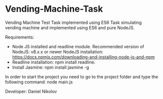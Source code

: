 # Vending-Machine-Task
Vending Machine Test Task implemented using ES6
Task simulating vending machine and implemented using ES6 and pure NodeJS.

Requirements:
- Node JS installed and readline module. Recommended version of NodeJS: v8.x.x or newer
  NodeJS installation: https://docs.npmjs.com/downloading-and-installing-node-js-and-npm
- Readline installation: npm install readline.
- Install Jasmine: npm install jasmine -g

In order to start the project you need to go to the project folder and type the following command:
node main.js

Developer: Daniel Nikolov
